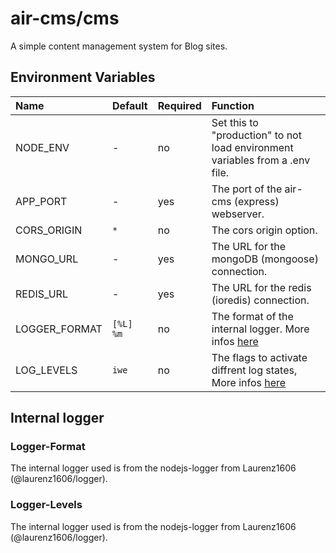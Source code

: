 # air-cms/cms
A simple content management system for Blog sites.

## Environment Variables
|Name|Default|Required|Function|
|:-|:-|:-|:-|
|NODE_ENV|-|no|Set this to "production" to not load environment variables from a .env file.|
|APP_PORT|-|yes|The port of the air-cms (express) webserver.|
|CORS_ORIGIN|`*`|no|The cors origin option.|
|MONGO_URL|-|yes|The URL for the mongoDB (mongoose) connection.|
|REDIS_URL|-|yes|The URL for the redis (ioredis) connection.|
|LOGGER_FORMAT|`[%L] %m`|no|The format of the internal logger. More infos [here](https://github.com/air-cms/cms/blob/main/README.md#logger-format)|
|LOG_LEVELS|`iwe`|no|The flags to activate diffrent log states, More infos [here](https://github.com/air-cms/cms/blob/main/README.md#logger-levels)|

## Internal logger

### Logger-Format
The internal logger used is from the nodejs-logger from Laurenz1606 (@laurenz1606/logger).

### Logger-Levels
The internal logger used is from the nodejs-logger from Laurenz1606 (@laurenz1606/logger).
